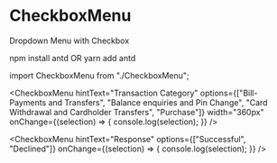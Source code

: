 # CheckboxMenu
Dropdown Menu with Checkbox

npm install antd OR yarn add antd

import CheckboxMenu from "./CheckboxMenu";

<CheckboxMenu
    hintText="Transaction Category"
    options={["Bill-Payments and Transfers", "Balance enquiries and Pin Change", "Card Withdrawal and Cardholder Transfers", "Purchase"]}
    width="360px"
    onChange={(selection) => {
        console.log(selection);
    }}
/>

<CheckboxMenu
    hintText="Response"
    options={["Successful", "Declined"]}
    onChange={(selection) => {
        console.log(selection);
    }}
/>
